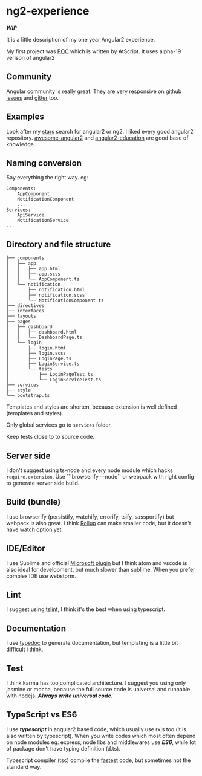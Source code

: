 # ng2-experience

***WIP***

It is a little description of my one year Angular2 experience.

My first project was [POC](https://github.com/tamascsaba/angular2-poc) which is written by AtScript. It uses alpha-19 verison of angular2

## Community
Angular community is really great. They are very responsive on github [issues](https://github.com/angular/angular/issues/) and [gitter](gitter.im/angular/angular) too.

## Examples
Look after my [stars](https://github.com/stars/tamascsaba) search for angular2 or ng2. I liked every good angular2 repository. [awesome-angular2](https://github.com/AngularClass/awesome-angular2) and
[angular2-education](https://github.com/timjacobi/angular2-education) are good base of knowledge.

## Naming conversion
Say everything the right way.
eg:
```
Components:
    AppComponent
    NotificationComponent
    ...
Services:
    ApiService
    NotificationService
...
```

## Directory and file structure
```
├── components
│   ├── app
│   │   ├── app.html
│   │   ├── app.scss
│   │   └── AppComponent.ts
│   └── notification
│       ├── notification.html
│       ├── notification.scss
│       └── NotificationComponent.ts
├── directives
├── interfaces
├── layouts
├── pages
│   ├── dashboard
│   │   ├── dashboard.html
│   │   └── DashboardPage.ts
│   └── login
│       ├── login.html
│       ├── login.scss
│       ├── LoginPage.ts
│       ├── LoginService.ts
│       └── tests
│           ├── LoginPageTest.ts
│           └── LoginServiceTest.ts
├── services
├── style
└── bootstrap.ts
```
Templates and styles are shorten, because extension is well defined (templates and styles).

Only global services go to ```services``` folder.

Keep tests close to to source code.

## Server side
I don't suggest using ts-node and every node module which hacks ```require.extension```.
Use ```browserify --node`` or webpack with right config to generate server side build.

## Build (bundle)
I use browserify (persistify, watchify, errorify, tsify, sassportify) but webpack is also great. I think [Rollup](https://github.com/rollup/rollup) can make smaller code, but it doesn't have [watch option](https://github.com/rollup/rollup/issues/284) yet.

## IDE/Editor
I use Sublime and official [Microsoft plugin](https://github.com/Microsoft/TypeScript-Sublime-Plugin) but I think atom and vscode is also ideal for development, but much slower than sublime.
When you prefer complex IDE use webstorm.

## Lint
I suggest using [tslint](https://github.com/palantir/tslint), I think it's the best when using typescript.

## Documentation
I use [typedoc](https://github.com/sebastian-lenz/typedoc) to generate documentation, but templating is a little bit difficult i think.

## Test
I think karma has too complicated architecture. I suggest you using only jasmine or mocha, because the full source code is universal and runnable with nodejs. ***Always write universal code.***

## TypeScript vs ES6
I use ***typescript*** in angular2 based code, which usually use rxjs too (it is also written by typescript). When you write codes which most often depend on node modules eg: express, node libs and middlewares use ***ES6***, while lot of package don't have typing definition (d.ts).

Typescript compiler (tsc) compile the [fastest](https://kpdecker.github.io/six-speed/) code, but sometimes not the standard way.

